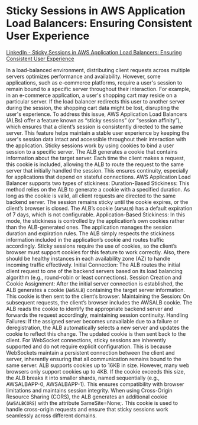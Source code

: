 # Sticky Sessions in AWS Application Load Balancers: Ensuring Consistent User Experience

[LinkedIn - Sticky Sessions in AWS Application Load Balancers: Ensuring Consistent User Experience](https://www.linkedin.com/pulse/sticky-sessions-aws-application-load-balancers-ensuring-nauman-munir-0skzf/?trackingId=%2FUrckDAQSSGG2F%2B0geFrrA%3D%3D)

In a load-balanced environment, distributing client requests across multiple servers optimizes performance and availability. However, some applications, such as e-commerce platforms, require a user's session to remain bound to a specific server throughout their interaction. For example, in an e-commerce application, a user's shopping cart may reside on a particular server. If the load balancer redirects this user to another server during the session, the shopping cart data might be lost, disrupting the user's experience. 
To address this issue, AWS Application Load Balancers (ALBs) offer a feature known as “sticky sessions” (or “session affinity”), which ensures that a client’s session is consistently directed to the same server. This feature helps maintain a stable user experience by keeping the user's session data intact and accessible throughout their interaction with the application.
Sticky sessions work by using cookies to bind a user session to a specific server. The ALB generates a cookie that contains information about the target server. Each time the client makes a request, this cookie is included, allowing the ALB to route the request to the same server that initially handled the session. This ensures continuity, especially for applications that depend on stateful connections.
AWS Application Load Balancer supports two types of stickiness:
Duration-Based Stickiness: This method relies on the ALB to generate a cookie with a specified duration. As long as the cookie is valid, all client requests are directed to the same backend server. The session remains sticky until the cookie expires, or the client’s browser is closed. The ALB’s cookie (`AWSALB`) has a default expiration of 7 days, which is not configurable.
Application-Based Stickiness: In this mode, the stickiness is controlled by the application’s own cookies rather than the ALB-generated ones. The application manages the session duration and expiration rules. The ALB simply respects the stickiness information included in the application’s cookie and routes traffic accordingly.
Sticky sessions require the use of cookies, so the client’s browser must support cookies for this feature to work correctly. Also, there should be healthy instances in each availability zone (AZ) to handle incoming traffic effectively.
Initial Connection: The ALB routes the initial client request to one of the backend servers based on its load balancing algorithm (e.g., round-robin or least connections).
Session Creation and Cookie Assignment: After the initial server connection is established, the ALB generates a cookie (`AWSALB`) containing the target server information. This cookie is then sent to the client’s browser.
Maintaining the Session: On subsequent requests, the client’s browser includes the AWSALB cookie. The ALB reads the cookie to identify the appropriate backend server and forwards the request accordingly, maintaining session continuity.
Handling Failures: If the assigned server becomes unavailable due to a failure or deregistration, the ALB automatically selects a new server and updates the cookie to reflect this change. The updated cookie is then sent back to the client.
For WebSocket connections, sticky sessions are inherently supported and do not require explicit configuration. This is because WebSockets maintain a persistent connection between the client and server, inherently ensuring that all communication remains bound to the same server.
ALB supports cookies up to 16KB in size. However, many web browsers only support cookies up to 4KB. If the cookie exceeds this size, the ALB breaks it into smaller shards, named sequentially (e.g., AWSALBAPP-0, AWSALBAPP-1). This ensures compatibility with browser limitations and maintains session integrity.
When using Cross-Origin Resource Sharing (CORS), the ALB generates an additional cookie (`AWSALBCORS`) with the attribute SameSite=None;. This cookie is used to handle cross-origin requests and ensure that sticky sessions work seamlessly across different domains.